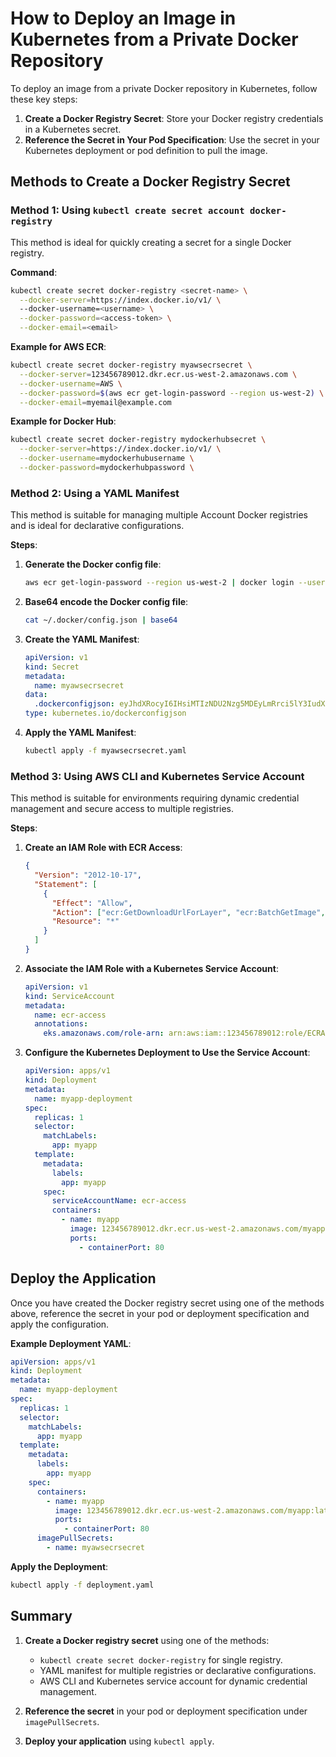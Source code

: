 # How to Deploy an Image in Kubernetes from a Private Docker Repository

To deploy an image from a private Docker repository in Kubernetes, follow these key steps:

1. **Create a Docker Registry Secret**: Store your Docker registry credentials in a Kubernetes secret.
2. **Reference the Secret in Your Pod Specification**: Use the secret in your Kubernetes deployment or pod definition to pull the image.

## Methods to Create a Docker Registry Secret

### Method 1: Using `kubectl create secret account docker-registry`

This method is ideal for quickly creating a secret for a single Docker registry.

**Command**:

```sh
kubectl create secret docker-registry <secret-name> \
  --docker-server=https://index.docker.io/v1/ \ 
  --docker-username=<username> \
  --docker-password=<access-token> \
  --docker-email=<email>
```

**Example for AWS ECR**:

```sh
kubectl create secret docker-registry myawsecrsecret \
  --docker-server=123456789012.dkr.ecr.us-west-2.amazonaws.com \
  --docker-username=AWS \
  --docker-password=$(aws ecr get-login-password --region us-west-2) \
  --docker-email=myemail@example.com
```

**Example for Docker Hub**:

```sh
kubectl create secret docker-registry mydockerhubsecret \
  --docker-server=https://index.docker.io/v1/ \
  --docker-username=mydockerhubusername \
  --docker-password=mydockerhubpassword \
```

### Method 2: Using a YAML Manifest

This method is suitable for managing multiple Account Docker registries and is ideal for declarative configurations.

**Steps**:

1. **Generate the Docker config file**:

   ```sh
   aws ecr get-login-password --region us-west-2 | docker login --username AWS --password-stdin 123456789012.dkr.ecr.us-west-2.amazonaws.com
   ```

2. **Base64 encode the Docker config file**:

   ```sh
   cat ~/.docker/config.json | base64
   ```

3. **Create the YAML Manifest**:

   ```yaml
   apiVersion: v1
   kind: Secret
   metadata:
     name: myawsecrsecret
   data:
     .dockerconfigjson: eyJhdXRocyI6IHsiMTIzNDU2Nzg5MDEyLmRrci5lY3IudXMtd2VzdC0yLmFtYXpvbmF3cy5jb20iOiB7InVzZXJuYW1lIjogIkFXUyIsICJwYXNzd29yZCI6ICJhYmNkZWYifX19
   type: kubernetes.io/dockerconfigjson
   ```

4. **Apply the YAML Manifest**:

   ```sh
   kubectl apply -f myawsecrsecret.yaml
   ```

### Method 3: Using AWS CLI and Kubernetes Service Account

This method is suitable for environments requiring dynamic credential management and secure access to multiple registries.

**Steps**:

1. **Create an IAM Role with ECR Access**:

   ```json
   {
     "Version": "2012-10-17",
     "Statement": [
       {
         "Effect": "Allow",
         "Action": ["ecr:GetDownloadUrlForLayer", "ecr:BatchGetImage", "ecr:BatchCheckLayerAvailability"],
         "Resource": "*"
       }
     ]
   }
   ```

2. **Associate the IAM Role with a Kubernetes Service Account**:

   ```yaml
   apiVersion: v1
   kind: ServiceAccount
   metadata:
     name: ecr-access
     annotations:
       eks.amazonaws.com/role-arn: arn:aws:iam::123456789012:role/ECRAccessRole
   ```

3. **Configure the Kubernetes Deployment to Use the Service Account**:

   ```yaml
   apiVersion: apps/v1
   kind: Deployment
   metadata:
     name: myapp-deployment
   spec:
     replicas: 1
     selector:
       matchLabels:
         app: myapp
     template:
       metadata:
         labels:
           app: myapp
       spec:
         serviceAccountName: ecr-access
         containers:
           - name: myapp
             image: 123456789012.dkr.ecr.us-west-2.amazonaws.com/myapp:latest
             ports:
               - containerPort: 80
   ```

## Deploy the Application

Once you have created the Docker registry secret using one of the methods above, reference the secret in your pod or deployment specification and apply the configuration.

**Example Deployment YAML**:

```yaml
apiVersion: apps/v1
kind: Deployment
metadata:
  name: myapp-deployment
spec:
  replicas: 1
  selector:
    matchLabels:
      app: myapp
  template:
    metadata:
      labels:
        app: myapp
    spec:
      containers:
        - name: myapp
          image: 123456789012.dkr.ecr.us-west-2.amazonaws.com/myapp:latest
          ports:
            - containerPort: 80
      imagePullSecrets:
        - name: myawsecrsecret
```

**Apply the Deployment**:

```sh
kubectl apply -f deployment.yaml
```

## Summary

1. **Create a Docker registry secret** using one of the methods:

   - `kubectl create secret docker-registry` for single registry.
   - YAML manifest for multiple registries or declarative configurations.
   - AWS CLI and Kubernetes service account for dynamic credential management.

2. **Reference the secret** in your pod or deployment specification under `imagePullSecrets`.

3. **Deploy your application** using `kubectl apply`.
